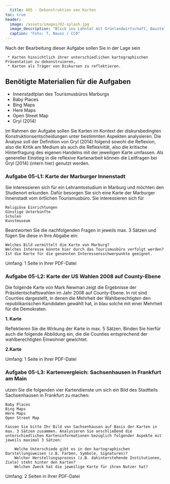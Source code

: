 ```yaml
---
  title: A05 - Dekonstruktion von Karten
toc: true
header:
  image: /assets/images/02-splash.jpg
  image_description: "Blick ins Lahntal mit Grünlandwirtschaft, Baustelle für Stromtrassen und Regenbogen."
  caption: "Foto: T. Nauss / CC0"
---
```

<!---
Ich denke die drei Aufgaben sind genug. In MeKo letztes Jahr gab es noch die Nasa Feuerkarte, die Werbung der Autovermietung und Brasilien vielleicht County Karte damit tauschen?!
 --->

 Nach der Bearbeitung dieser Aufgabe sollen Sie in der Lage sein

     * Karten hinsichtlich ihrer unterschiedlichen kartographischen Präsentation zu dekonstruieren,
     * Karten als Träger von Diskursen zu reflektieren.

## Benötigte Materialien für die Aufgaben
*  Innenstadtplan des Tourismusbüros Marburgs
* Baby Places
* Bing Maps
* Here Maps
* Open Street Map
* Gryl (2014)


Im Rahmen der Aufgabe sollen Sie Karten im Kontext der diskursbedingten Konstruktionsentscheidungen unter bestimmten Aspekten analysieren. Die Analyse soll der Definition von Gryl (2014) folgend sowohl die Reflexion, also die Kritik am Medium als auch die Reflexivität, also die kritische Hinterfragung des eigenen Handelns mit der jeweiligen Karte umfassen. Als genereller Einstieg in die reflexive Kartenarbeit können die Leitfragen bei Gryl (2014) (intern hier) genutzt werden.

### Aufgabe 05-L1: Karte der Marburger Innenstadt

Sie interessieren sich für ein Lehramtsstudium in Marburg und möchten den Studienort erkunden. Dafür besorgen Sie sich eine Karte der Marburger Innenstadt vom örtlichen Tourismusbüro. Sie interessieren sich für

    Religiöse Einrichtungen
    Günstige Unterkünfte
    Schulen
    Kunstmuseum


Beantworten Sie die nachfolgenden Fragen in jeweils max. 3 Sätzen und fügen Sie diese in Ihre Abgabe ein:

    Welches Bild vermittelt die Karte von Marburg?
    Welches Interesse könnte hier durch das Tourismusbüro verfolgt werden?
    Ist die Karte für die genannten Interessensschwerpunkte geeignet.

Umfang: 1 Seite in Ihrer PDF-Datei


### Aufgabe 05-L2: Karte der US Wahlen 2008 auf County-Ebene

Die folgende Karte von Mark Newman zeigt die Ergebnisse der Präsidentschaftswahlen im Jahr 2008 auf County-Ebene. In rot sind Counties dargestellt, in denen die Mehrheit der Wahlberechtigten den republikanischen Kandidaten gewählt hat, in blau solche mit einer Mehrheit für die Demokraten.

**1. Karte**

Reflektieren Sie die Wirkung der Karte in max. 5 Sätzen. Binden Sie hierfür auch die folgende Abbildung ein, die die Counties entsprechend der wahlberechtigten Einwohner gewichtet.

**2.Karte**

Umfang: 1 Seite in Ihrer PDF-Datei

### Aufgabe 05-L3: Kartenvergleich: Sachsenhausen in Frankfurt am Main

utzen Sie die folgenden vier Kartendienste um sich ein Bild des Stadtteils Sachsenhausen in Frankfurt zu machen:

    Baby Places
    Bing Maps
    Here Maps
    Open Street Map

    Fassen Sie bitte Ihr Bild von Sachsenhausen auf Basis der Karten in max. 3 Sätzen zusammen. Analysieren Sie anschließend die unterschiedlichen Karteninformationen bezüglich folgender Aspekte mit jeweils maximal 3 Sätzen:

        Welche Unterschiede gibt es in den kartographischen Darstellungsweisen (z.B. Farben, Symbole, Signaturen)?
        Welcher Herstellungsprozess (z.B. dahinterstehende Institutionen, Ziele) steht hinter den Karten?
        Welchen Zweck hat die jeweilige Karte für ihren Nutzer hat?


Umfang: 2 Seiten in Ihrer PDF-Datei
